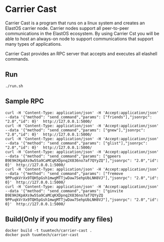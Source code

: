 # Carrier Cast

Carrier Cast is a program that runs on a linux system and creates an ElastOS carrier node.  Carrier nodes support all peer-to-peer communications in the ElastOS ecosystem.  By using Carrier Cst you will be able to host an always-on node to support communications that support many types of applications. 

Carrier Cast provides an RPC server that accepts and executes all elashell commands.  


## Run
```
./run.sh
```

## Sample RPC
```
curl -H 'Content-Type: application/json' -H 'Accept:application/json' --data '{"method": "send_command","params": ["friends"],"jsonrpc": "2.0","id": 0}'  http://127.0.0.1:5000/  
curl -H 'Content-Type: application/json' -H 'Accept:application/json' --data '{"method": "send_command","params": ["gnew"],"jsonrpc": "2.0","id": 0}'  http://127.0.0.1:5000/  
curl -H 'Content-Type: application/json' -H 'Accept:application/json' --data '{"method": "send_command","params": ["glist"],"jsonrpc": "2.0","id": 0}'  http://127.0.0.1:5000/ 
curl -H 'Content-Type: application/json' -H 'Accept:application/json' --data '{"method": "send_command","params": ["gpeers B9E9HJKpAXs9w5Sa9CaMCqKXDpnq2X836no7af7QYyZQ"],"jsonrpc": "2.0","id": 0}'  http://127.0.0.1:5000/
curl -H 'Content-Type: application/json' -H 'Accept:application/json' --data '{"method": "send_command","params": ["fremove 9PPuqkVrXx9TQH5pGsh1mwgMTTjwDaw7SehpUbLNH8VJ"],"jsonrpc": "2.0","id": 0}'  http://127.0.0.1:5000/
curl -H 'Content-Type: application/json' -H 'Accept:application/json' --data '{"method": "send_command","params": ["ginvite B9E9HJKpAXs9w5Sa9CaMCqKXDpnq2X836no7af7QYyZQ 9PPuqkVrXx9TQH5pGsh1mwgMTTjwDaw7SehpUbLNH8VJ"],"jsonrpc": "2.0","id": 0}'  http://127.0.0.1:5000/
```

## Build(Only if you modify any files)
```
docker build -t tuumtech/carrier-cast .
docker push tuumtech/carrier-cast
```